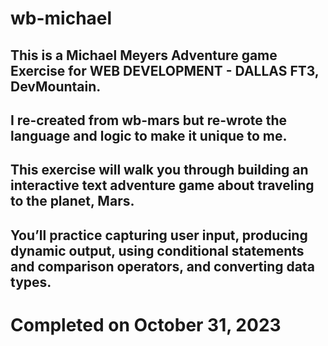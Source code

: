# wb-michael
## This is a Michael Meyers Adventure game Exercise for WEB DEVELOPMENT - DALLAS FT3, DevMountain.
## I re-created from wb-mars but re-wrote the language and logic to make it unique to me.
## This exercise will walk you through building an interactive text adventure game about traveling to the planet, Mars. 
## You’ll practice capturing user input, producing dynamic output, using conditional statements and comparison operators, and converting data types.
# Completed on October 31, 2023
